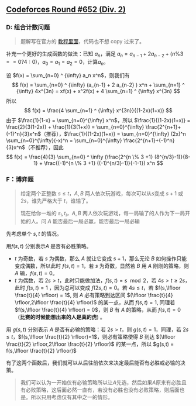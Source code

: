 ## [Codeforces Round #652 (Div. 2)](https://codeforces.com/contest/1369)

### D:  组合计数问题

> 题解写在官方的 [教程里面](https://codeforces.com/blog/entry/79235#comment-648996)，代码也不想 copy 过来了。

补充一个更好的生成函数的做法：已知 $a_n$，满足 $a_n = a_{n-1} + 2 a_{n-2} + (n \% 3==0?4:0)$，$a_0 = a_1= a_2 = 0$，计算$a_n$。

设 $f(x) = \sum_{n=0} ^ {\infty} a_n x^n$，则我们有
$$
f(x) = \sum_{n=0} ^ {\infty} (a_{n-1} + 2 a_{n-2} ) x^n + \sum_{n=1} ^ {\infty} 4x^{3n} = xf(x) + x^2f(x) + 4 \sum_{n=1} ^ {\infty} x^{3n}
$$
所以
$$
f(x) = \frac{4 \sum_{n=1} ^ {\infty} x^{3n}}{(1-2x)(1+x)}
$$
由于 $\frac{1}{1-x} = \sum_{n=0}^{\infty} x^n$，所以 $\frac{1}{(1-2x)(1+x)} = \frac{2}{3(1-2x)} + \frac{1}{3(1+x)} = \sum_{n=0}^{\infty} \frac{2^{n+1}+(-1)^n}{3}x^n$（推荐），$\frac{1}{(1-2x)(1+x)} = \sum_{n=0}^{\infty} (2x)^n \sum_{n=0}^{\infty}(-x)^n = \sum_{n=0}^{\infty} \frac{2^{n+1}+(-1)^n}{3}x^n$（不推荐），因此
$$
f(x) = \frac{4}{3} \sum_{n=0} ^ \infty (\frac{2^{n \% 3 +1} (8^{n/3}-1)}{8-1} + \frac{(-1)^{n \% 3 +1} ((-1)^{n/3}-1)}{-1-1}) x^n
$$


### F：博弈题

> 给定两个正整数 $s \leq t$，$A,B$ 两人依次玩游戏，每次可以从$s$变成 $s+1$ 或 $2s$，谁先严格大于 $t$，谁输了。
>
> 现在给你一堆的 $s_i,t_i$，$A,B$ 两人依次玩游戏，每一局输了的人作为下一局开始的人。问 $A$ 能否最后一局必赢，能否最后一局必输

先考虑单个 $s,t$ 的情况。

用$f(s,t)$ 分别表示$A$ 是否有必胜策略。

- $t$ 为奇数，若 $s$ 为偶数，那么 $A$ 就让它变成 $s+1$，那么无论 $B$ 如何操作只能变成偶数，所以此时 $f(s,t) = 1$，若 $s$ 为奇数，显然若 $B$ 用 $A$ 刚刚的策略，则 $A$ 输，$f(s,t) = 0$。
- $t$ 为偶数，若 $2s>t$，此时只能做加法，$f(s,t) = s \mod 2$，若 $4s>t \geq 2s$，此时 $f(s,t)=1$ ，因为总可以变成 $f(2s,t)=0$。若 $4s \leq t$，若 $f(s,\lfloor \frac{t}{4} \rfloor) = 1$, 则 $A$ 必有策略到达区间 $(\lfloor \frac{t}{4} \rfloor,2\lfloor \frac{t}{4} \rfloor)$ 的某一点，从而 $f(s,t)=1$, 同理若 $f(s,\lfloor \frac{t}{4} \rfloor) = 0$，则 $B$ 有 $A$ 的策略，从而 $f(s,t)=0$ （**比赛的时候能想出来的人是真的虎**) 。

用 $g(s,t)$ 分别表示 $A$ 是否有必输的策略：若 $2s>t$，则 $g(s,t)=1$，同理，若 $2s \leq t$，$f(s,\lfloor \frac{t}{2} \rfloor)=1$，则必有策略使得 $B$ 到达 $(\lfloor \frac{t}{2} \rfloor,2\lfloor \frac{t}{2} \rfloor)$ 的某一点，所以 $g(s,t) = f(s,\lfloor \frac{t}{2} \rfloor)$

有了这两个函数后，我们就可以从后往前依次来决定最后能否有必胜或必输的决策。

> 我们可以认为一开始仅有必输策略所以让$A$先选，然后如果$A$原来有必胜且有必败策略，这后面必然一直有，若没有必胜也没有必败策略，则后面也是。所以只用考虑仅有其中之一的情形。
